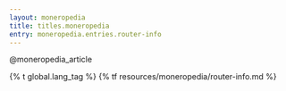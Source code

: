 ```yaml
---
layout: moneropedia
title: titles.moneropedia
entry: moneropedia.entries.router-info
---
```


@moneropedia_article

{% t global.lang_tag %}
{% tf resources/moneropedia/router-info.md %}
